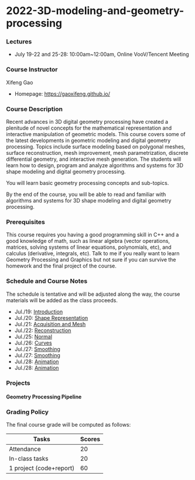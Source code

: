 # 2022-3D-modeling-and-geometry-processing

### Lectures
- July 19-22 and 25-28: 10:00am~12:00am, Online VooV/Tencent Meeting
### Course Instructor
Xifeng Gao
- Homepage: https://gaoxifeng.github.io/

### Course Description
Recent advances in 3D digital geometry processing have created a plenitude of novel concepts for the mathematical representation and interactive manipulation of geometric models. This course covers some of the latest developments in geometric modeling and digital geometry processing. Topics include surface modeling based on polygonal meshes, surface reconstruction, mesh improvement, mesh parametrization, discrete differential geometry, and interactive mesh generation. The students will learn how to design, program and analyze algorithms and systems for 3D shape modeling and digital geometry processing.

You will learn basic geometry processing concepts and sub-topics.

By the end of the course, you will be able to read and familiar with algorithms and systems for 3D shape modeling and digital geometry processing.

### Prerequisites
This course requires you having a good programming skill in C++ and a good knowledge of math, such as linear algebra (vector operations, matrices, solving systems of linear equations, polynomials, etc), and calculus (derivative, integrals, etc). Talk to me if you really want to learn Geometry Processing and Graphics but not sure if you can survive the homework and the final project of the course.

### Schedule and Course Notes 
The schedule is tentative and will be adjusted along the way, the course materials will be added as the class proceeds.
- Jul./19: [Introduction](https://github.com/FSU-ComputerGraphics/2022-3D-modeling-and-geometry-processing/blob/main/01-Introduction.pdf)
- Jul./20: [Shape Representation](https://github.com/FSU-ComputerGraphics/2022-3D-modeling-and-geometry-processing/blob/main/02-Shape%20Representation.pdf)
- Jul./21: [Acquisition and Mesh](https://github.com/FSU-ComputerGraphics/2022-3D-modeling-and-geometry-processing/blob/main/03-Acquisition-and-mesh.pdf)
- Jul./22: [Reconstruction](https://github.com/FSU-ComputerGraphics/2022-3D-modeling-and-geometry-processing/blob/main/04-Reconstruction.pdf)
- Jul./25: [Normal](https://github.com/FSU-ComputerGraphics/2022-3D-modeling-and-geometry-processing/blob/main/05-Normal%20Estimation.pdf)
- Jul./26: [Curves](https://github.com/FSU-ComputerGraphics/2022-3D-modeling-and-geometry-processing/blob/main/06-Surfaces.pdf)
- Jul./27: [Smoothing]()
- Jul./27: [Smoothing]()
- Jul./28: [Animation]()
- Jul./28: [Animation]()

### Projects
#### Geometry Processing Pipeline

### Grading Policy
The final course grade will be computed as follows:

|Tasks| Scores|
|---| ---|
|Attendance| 20 |
|In-class tasks| 20 |
|1 project (code+report)| 60 |
